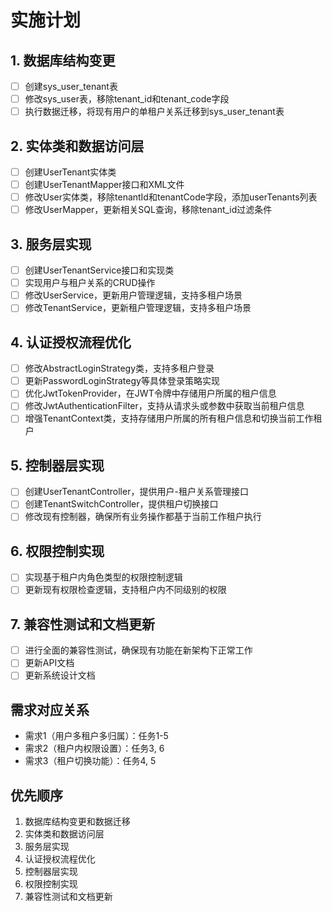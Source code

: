 # 实施计划

## 1. 数据库结构变更
- [ ] 创建sys_user_tenant表
- [ ] 修改sys_user表，移除tenant_id和tenant_code字段
- [ ] 执行数据迁移，将现有用户的单租户关系迁移到sys_user_tenant表

## 2. 实体类和数据访问层
- [ ] 创建UserTenant实体类
- [ ] 创建UserTenantMapper接口和XML文件
- [ ] 修改User实体类，移除tenantId和tenantCode字段，添加userTenants列表
- [ ] 修改UserMapper，更新相关SQL查询，移除tenant_id过滤条件

## 3. 服务层实现
- [ ] 创建UserTenantService接口和实现类
- [ ] 实现用户与租户关系的CRUD操作
- [ ] 修改UserService，更新用户管理逻辑，支持多租户场景
- [ ] 修改TenantService，更新租户管理逻辑，支持多租户场景

## 4. 认证授权流程优化
- [ ] 修改AbstractLoginStrategy类，支持多租户登录
- [ ] 更新PasswordLoginStrategy等具体登录策略实现
- [ ] 优化JwtTokenProvider，在JWT令牌中存储用户所属的租户信息
- [ ] 修改JwtAuthenticationFilter，支持从请求头或参数中获取当前租户信息
- [ ] 增强TenantContext类，支持存储用户所属的所有租户信息和切换当前工作租户

## 5. 控制器层实现
- [ ] 创建UserTenantController，提供用户-租户关系管理接口
- [ ] 创建TenantSwitchController，提供租户切换接口
- [ ] 修改现有控制器，确保所有业务操作都基于当前工作租户执行

## 6. 权限控制实现
- [ ] 实现基于租户内角色类型的权限控制逻辑
- [ ] 更新现有权限检查逻辑，支持租户内不同级别的权限

## 7. 兼容性测试和文档更新
- [ ] 进行全面的兼容性测试，确保现有功能在新架构下正常工作
- [ ] 更新API文档
- [ ] 更新系统设计文档

## 需求对应关系
- 需求1（用户多租户多归属）：任务1-5
- 需求2（租户内权限设置）：任务3, 6
- 需求3（租户切换功能）：任务4, 5

## 优先顺序
1. 数据库结构变更和数据迁移
2. 实体类和数据访问层
3. 服务层实现
4. 认证授权流程优化
5. 控制器层实现
6. 权限控制实现
7. 兼容性测试和文档更新